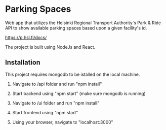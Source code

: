 # Parking Spaces

Web app that utilizes the Helsinki Regional Transport Authority's Park & Ride API
to show available parking spaces based upon a given facility's id.

https://p.hsl.fi/docs/

The project is built using NodeJs and React.

## Installation

This project requires mongodb to be istalled on the local machine.

1. Navigate to /api folder and run "npm install"
2. Start backend using "npm start" (make sure mongodb is running)

3. Navigate to /ui folder and run "npm install"
4. Start frontend using "npm start"
5. Using your browser, navigate to "localhost:3000"
